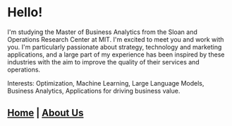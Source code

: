 # Hello! 

I'm studying the Master of Business Analytics from the Sloan and Operations Research Center at MIT. I'm excited to meet you and work with you. 
I'm particularly passionate about strategy, technology and marketing applications, and a large part of my experience has been inspired by these industries with the aim to improve the quality of their services and operations.

Interests: Optimization, Machine Learning, Large Language Models, Business Analytics, Applications for driving business value.

## [Home](index.html) | [About Us](about.html)
